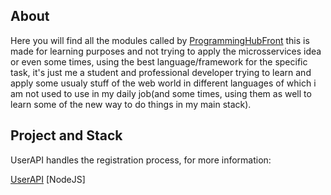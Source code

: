 ## About

Here you will find all the modules called by [ProgrammingHubFront](https://github.com/Redfoggg/ProgrammingHubFront)
this is made for learning purposes and not trying to apply the microsservices idea or even some times, using the best language/framework for the specific task, it's just me a student and professional developer trying to learn and apply some usualy stuff of the web world in different languages of which i am not used to use in my daily job(and some times, using them as well to learn some of the new way to do things in my main stack).


## Project and Stack
<p>UserAPI handles the registration process, for more information:</p> 

[UserAPI](https://github.com/Redfoggg/ProgrammingHub/tree/master/UserAPI) [NodeJS]